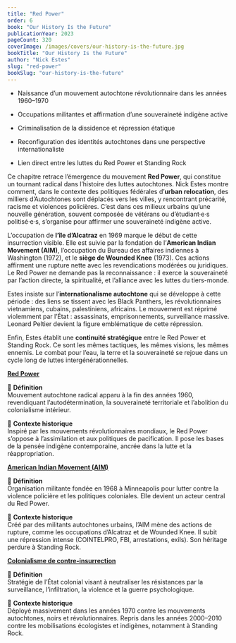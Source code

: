 ```yaml
---
title: "Red Power"
order: 6
book: "Our History Is the Future"
publicationYear: 2023
pageCount: 320
coverImage: /images/covers/our-history-is-the-future.jpg
bookTitle: "Our History Is the Future"
author: "Nick Estes"
slug: "red-power"
bookSlug: "our-history-is-the-future"
---
```


<!--themes:start-->
- Naissance d’un mouvement autochtone révolutionnaire dans les années 1960–1970

- Occupations militantes et affirmation d’une souveraineté indigène active

- Criminalisation de la dissidence et répression étatique

- Reconfiguration des identités autochtones dans une perspective internationaliste

- Lien direct entre les luttes du Red Power et Standing Rock
<!--themes:end-->

<!--summary:start-->
Ce chapitre retrace l’émergence du mouvement **Red Power**, qui constitue un tournant radical dans l’histoire des luttes autochtones. Nick Estes montre comment, dans le contexte des politiques fédérales d’**urban relocation**, des milliers d’Autochtones sont déplacés vers les villes, y rencontrant précarité, racisme et violences policières. C’est dans ces milieux urbains qu’une nouvelle génération, souvent composée de vétérans ou d’étudiant·e·s politisé·e·s, s’organise pour affirmer une souveraineté indigène active.

L’occupation de **l’île d’Alcatraz** en 1969 marque le début de cette insurrection visible. Elle est suivie par la fondation de l’**American Indian Movement (AIM)**, l’occupation du Bureau des affaires indiennes à Washington (1972), et le **siège de Wounded Knee** (1973). Ces actions affirment une rupture nette avec les revendications modérées ou juridiques. Le Red Power ne demande pas la reconnaissance : il exerce la souveraineté par l’action directe, la spiritualité, et l’alliance avec les luttes du tiers-monde.

Estes insiste sur l’**internationalisme autochtone** qui se développe à cette période : des liens se tissent avec les Black Panthers, les révolutionnaires vietnamiens, cubains, palestiniens, africains. Le mouvement est réprimé violemment par l’État : assassinats, emprisonnements, surveillance massive. Leonard Peltier devient la figure emblématique de cette répression.

Enfin, Estes établit une **continuité stratégique** entre le Red Power et Standing Rock. Ce sont les mêmes tactiques, les mêmes visions, les mêmes ennemis. Le combat pour l’eau, la terre et la souveraineté se rejoue dans un cycle long de luttes intergénérationnelles.
<!--summary:end-->

<!--concepts:start-->
[**Red Power**](/concepts/red-power)

🔹 **Définition**  
Mouvement autochtone radical apparu à la fin des années 1960, revendiquant l’autodétermination, la souveraineté territoriale et l’abolition du colonialisme intérieur.

🔹 **Contexte historique**  
Inspiré par les mouvements révolutionnaires mondiaux, le Red Power s’oppose à l’assimilation et aux politiques de pacification. Il pose les bases de la pensée indigène contemporaine, ancrée dans la lutte et la réappropriation.

[**American Indian Movement (AIM)**](/concepts/aim)

🔹 **Définition**  
Organisation militante fondée en 1968 à Minneapolis pour lutter contre la violence policière et les politiques coloniales. Elle devient un acteur central du Red Power.

🔹 **Contexte historique**  
Créé par des militants autochtones urbains, l’AIM mène des actions de rupture, comme les occupations d’Alcatraz et de Wounded Knee. Il subit une répression intense (COINTELPRO, FBI, arrestations, exils). Son héritage perdure à Standing Rock.

[**Colonialisme de contre-insurrection**](/concepts/colonialisme-contre-insurrection)

🔹 **Définition**  
Stratégie de l’État colonial visant à neutraliser les résistances par la surveillance, l’infiltration, la violence et la guerre psychologique.

🔹 **Contexte historique**  
Déployé massivement dans les années 1970 contre les mouvements autochtones, noirs et révolutionnaires. Repris dans les années 2000–2010 contre les mobilisations écologistes et indigènes, notamment à Standing Rock.
<!--concepts:end-->
